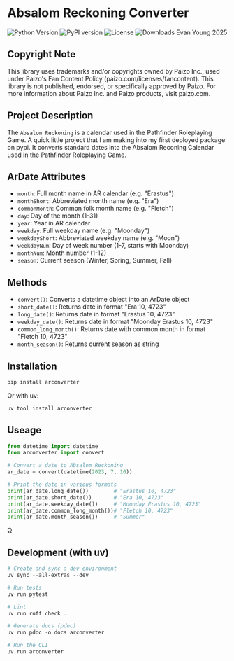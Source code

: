 # Absalom Reckoning Converter
![Python Version](https://img.shields.io/pypi/pyversions/arconverter)
![PyPI version](https://img.shields.io/pypi/v/arconverter)
![License](https://img.shields.io/pypi/l/arconverter)
![Downloads](https://img.shields.io/pypi/dm/arconverter)
Evan Young 2025

## Copyright Note
This library uses trademarks and/or copyrights owned by Paizo Inc., used under Paizo's Fan Content Policy (paizo.com/licenses/fancontent). This library is not published, endorsed, or specifically approved by Paizo. For more information about Paizo Inc. and Paizo products, visit paizo.com.

## Project Description
The `Absalom Reckoning` is a calendar used in the Pathfinder Roleplaying Game.
A quick little project that I am making into my first deployed package on pypi. It converts standard dates into the Absalom Reconing Calendar used in the Pathfinder Roleplaying Game.

## ArDate Attributes
- `month`: Full month name in AR calendar (e.g. "Erastus")
- `monthShort`: Abbreviated month name (e.g. "Era")
- `commonMonth`: Common folk month name (e.g. "Fletch")
- `day`: Day of the month (1-31)
- `year`: Year in AR calendar
- `weekday`: Full weekday name (e.g. "Moonday")
- `weekdayShort`: Abbreviated weekday name (e.g. "Moon")
- `weekdayNum`: Day of week number (1-7, starts with Moonday)
- `monthNum`: Month number (1-12)
- `season`: Current season (Winter, Spring, Summer, Fall)

## Methods
- `convert()`: Converts a datetime object into an ArDate object
- `short_date()`: Returns date in format "Era 10, 4723"
- `long_date()`: Returns date in format "Erastus 10, 4723"
- `weekday_date()`: Returns date in format "Moonday Erastus 10, 4723"
- `common_long_month()`: Returns date with common month in format "Fletch 10, 4723"
- `month_season()`: Returns current season as string

## Installation
```powershell
pip install arconverter
```
Or with uv:
```powershell
uv tool install arconverter
```

## Useage
```python
from datetime import datetime
from arconverter import convert

# Convert a date to Absalom Reckoning
ar_date = convert(datetime(2023, 7, 10))

# Print the date in various formats
print(ar_date.long_date())        # "Erastus 10, 4723"
print(ar_date.short_date())       # "Era 10, 4723"
print(ar_date.weekday_date())     # "Moonday Erastus 10, 4723"
print(ar_date.common_long_month())# "Fletch 10, 4723"
print(ar_date.month_season())     # "Summer"
```

&Omega;

## Development (with uv)

```powershell
# Create and sync a dev environment
uv sync --all-extras --dev

# Run tests
uv run pytest

# Lint
uv run ruff check .

# Generate docs (pdoc)
uv run pdoc -o docs arconverter

# Run the CLI
uv run arconverter
```